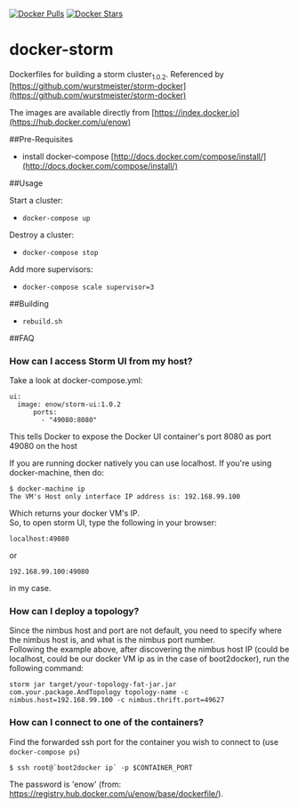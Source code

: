 [![Docker Pulls](https://img.shields.io/docker/pulls/enow/kafka.svg)](https://hub.docker.com/r/enow/storm/)
[![Docker Stars](https://img.shields.io/docker/stars/enow/kafka.svg)](https://hub.docker.com/r/enow/storm/)

# docker-storm

Dockerfiles for building a storm cluster<sub>1.0.2</sub>. Referenced by [https://github.com/wurstmeister/storm-docker](https://github.com/wurstmeister/storm-docker)

The images are available directly from [https://index.docker.io](https://hub.docker.com/u/enow)

##Pre-Requisites

- install docker-compose [http://docs.docker.com/compose/install/](http://docs.docker.com/compose/install/)

##Usage

Start a cluster:

- ```docker-compose up```

Destroy a cluster:

- ```docker-compose stop```

Add more supervisors:

- ```docker-compose scale supervisor=3```

##Building

- ```rebuild.sh```

##FAQ
### How can I access Storm UI from my host?
Take a look at docker-compose.yml:

    ui:
      image: enow/storm-ui:1.0.2
	      ports:
	        - "49080:8080"

This tells Docker to expose the Docker UI container's port 8080 as port 49080 on the host<br/>

If you are running docker natively you can use localhost. If you're using docker-machine, then do:

    $ docker-machine ip
    The VM's Host only interface IP address is: 192.168.99.100

Which returns your docker VM's IP.<br/>
So, to open storm UI, type the following in your browser:

    localhost:49080

or

    192.168.99.100:49080

in my case.

### How can I deploy a topology?
Since the nimbus host and port are not default, you need to specify where the nimbus host is, and what is the nimbus port number.<br/>
Following the example above, after discovering the nimbus host IP (could be localhost, could be our docker VM ip as in the case of boot2docker), run the following command:

    storm jar target/your-topology-fat-jar.jar com.your.package.AndTopology topology-name -c nimbus.host=192.168.99.100 -c nimbus.thrift.port=49627

### How can I connect to one of the containers?
Find the forwarded ssh port for the container you wish to connect to (use `docker-compose ps`)

    $ ssh root@`boot2docker ip` -p $CONTAINER_PORT

The password is 'enow' (from: https://registry.hub.docker.com/u/enow/base/dockerfile/).
